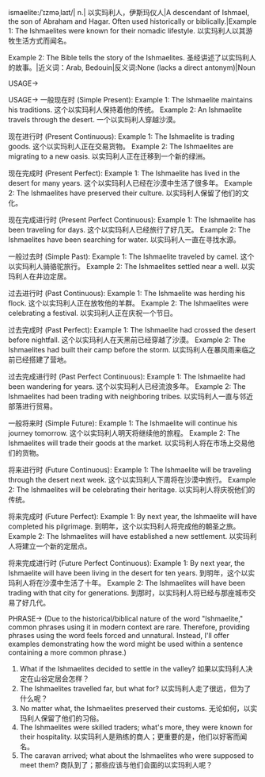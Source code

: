 ismaelite:/ˈɪzməˌlaɪt/| n.| 以实玛利人，伊斯玛仪人|A descendant of Ishmael, the son of Abraham and Hagar.  Often used historically or biblically.|Example 1:  The Ishmaelites were known for their nomadic lifestyle. 以实玛利人以其游牧生活方式而闻名。

Example 2:  The Bible tells the story of the Ishmaelites. 圣经讲述了以实玛利人的故事。|近义词：Arab, Bedouin|反义词:None (lacks a direct antonym)|Noun

USAGE->

USAGE->
一般现在时 (Simple Present):
Example 1: The Ishmaelite maintains his traditions.  这个以实玛利人保持着他的传统。
Example 2:  An Ishmaelite travels through the desert. 一个以实玛利人穿越沙漠。

现在进行时 (Present Continuous):
Example 1: The Ishmaelite is trading goods.  这个以实玛利人正在交易货物。
Example 2:  The Ishmaelites are migrating to a new oasis. 以实玛利人正在迁移到一个新的绿洲。

现在完成时 (Present Perfect):
Example 1: The Ishmaelite has lived in the desert for many years.  这个以实玛利人已经在沙漠中生活了很多年。
Example 2: The Ishmaelites have preserved their culture. 以实玛利人保留了他们的文化。

现在完成进行时 (Present Perfect Continuous):
Example 1: The Ishmaelite has been traveling for days.  这个以实玛利人已经旅行了好几天。
Example 2: The Ishmaelites have been searching for water. 以实玛利人一直在寻找水源。

一般过去时 (Simple Past):
Example 1: The Ishmaelite traveled by camel.  这个以实玛利人骑骆驼旅行。
Example 2: The Ishmaelites settled near a well. 以实玛利人在井边定居。

过去进行时 (Past Continuous):
Example 1: The Ishmaelite was herding his flock.  这个以实玛利人正在放牧他的羊群。
Example 2: The Ishmaelites were celebrating a festival. 以实玛利人正在庆祝一个节日。

过去完成时 (Past Perfect):
Example 1: The Ishmaelite had crossed the desert before nightfall.  这个以实玛利人在天黑前已经穿越了沙漠。
Example 2: The Ishmaelites had built their camp before the storm. 以实玛利人在暴风雨来临之前已经搭建了营地。

过去完成进行时 (Past Perfect Continuous):
Example 1: The Ishmaelite had been wandering for years.  这个以实玛利人已经流浪多年。
Example 2: The Ishmaelites had been trading with neighboring tribes. 以实玛利人一直与邻近部落进行贸易。


一般将来时 (Simple Future):
Example 1: The Ishmaelite will continue his journey tomorrow.  这个以实玛利人明天将继续他的旅程。
Example 2: The Ishmaelites will trade their goods at the market. 以实玛利人将在市场上交易他们的货物。


将来进行时 (Future Continuous):
Example 1: The Ishmaelite will be traveling through the desert next week.  这个以实玛利人下周将在沙漠中旅行。
Example 2: The Ishmaelites will be celebrating their heritage. 以实玛利人将庆祝他们的传统。

将来完成时 (Future Perfect):
Example 1: By next year, the Ishmaelite will have completed his pilgrimage.  到明年，这个以实玛利人将完成他的朝圣之旅。
Example 2: The Ishmaelites will have established a new settlement. 以实玛利人将建立一个新的定居点。


将来完成进行时 (Future Perfect Continuous):
Example 1: By next year, the Ishmaelite will have been living in the desert for ten years. 到明年，这个以实玛利人将在沙漠中生活了十年。
Example 2: The Ishmaelites will have been trading with that city for generations.  到那时，以实玛利人将已经与那座城市交易了好几代。


PHRASE->
(Due to the historical/biblical nature of the word "Ishmaelite," common phrases using it in modern context are rare.  Therefore, providing phrases using the word feels forced and unnatural. Instead, I'll offer examples demonstrating how the word might be used within a sentence containing a more common phrase.)


1.  What if the Ishmaelites decided to settle in the valley? 如果以实玛利人决定在山谷定居会怎样？
2.  The Ishmaelites travelled far, but what for? 以实玛利人走了很远，但为了什么呢？
3.  No matter what, the Ishmaelites preserved their customs. 无论如何，以实玛利人保留了他们的习俗。
4.  The Ishmaelites were skilled traders; what's more, they were known for their hospitality. 以实玛利人是熟练的商人；更重要的是，他们以好客而闻名。
5.  The caravan arrived; what about the Ishmaelites who were supposed to meet them? 商队到了；那些应该与他们会面的以实玛利人呢？ 
